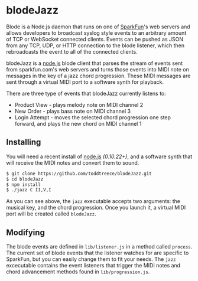 # blodeJazz

Blode is a Node.js daemon that runs on one of [SparkFun](https://sparkfun.com)'s web servers and allows developers to broadcast syslog style events to an arbitrary amount of TCP or WebSocket connected clients. Events can be pushed as JSON from any TCP, UDP, or HTTP connection to the blode listener, which then rebroadcasts the event to all of the connected clients.

blodeJazz is a [node.js](http://nodejs.org) blode client that parses the stream of events sent from sparkfun.com's web servers and turns those events into MIDI note on messages in the key of a jazz chord progression. These MIDI messages are sent through a virtual MIDI port to a software synth for playback.

There are three type of events that blodeJazz currently listens to:

* Product View - plays melody note on MIDI channel 2
* New Order - plays bass note on MIDI channel 3
* Login Attempt - moves the selected chord progression one step forward, and plays the new chord on MIDI channel 1

## Installing

You will need a recent install of [node.js](http://nodejs.org) *(0.10.22+)*, and a software synth that will receive the MIDI notes and convert them to sound.

````bash
$ git clone https://github.com/toddtreece/blodeJazz.git
$ cd blodeJazz
$ npm install
$ ./jazz C II,V,I
````
As you can see above, the ````jazz```` executable accepts two arguments: the musical key, and the chord progression.  Once you launch it, a virtual MIDI port will be created called ````blodeJazz````.

## Modifying

The blode events are defined in ````lib/listener.js```` in a method called ````process````.  The current set of blode events that the listener watches for are specific to SparkFun, but you can easily change them to fit your needs.  The ````jazz```` excecutable contains the event listeners that trigger the MIDI notes and chord advancement methods found in ````lib/progression.js````.


